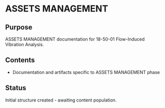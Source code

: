 # ASSETS MANAGEMENT

## Purpose
ASSETS MANAGEMENT documentation for 18-50-01 Flow-Induced Vibration Analysis.

## Contents
- Documentation and artifacts specific to ASSETS MANAGEMENT phase

## Status
Initial structure created - awaiting content population.
